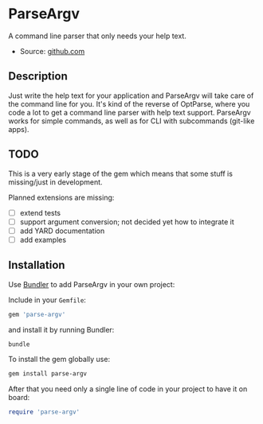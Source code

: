 # ParseArgv

A command line parser that only needs your help text.

<!-- - Gem: [rubygems.org](https://rubygems.org/gems/parse-argv) -->
- Source: [github.com](https://github.com/mblumtritt/parse-argvt)
<!-- - Help: [rubydoc.info](https://rubydoc.info/gems/parse-argv) -->

## Description

Just write the help text for your application and ParseArgv will take care of the command line for you. It's kind of the reverse of OptParse, where you code a lot to get a command line parser with help text support.
ParseArgv works for simple commands, as well as for CLI with subcommands (git-like apps).

## TODO

This is a very early stage of the gem which means that some stuff is missing/just in development.

Planned extensions are missing:

- [ ]  extend tests
- [ ]  support argument conversion; not decided yet how to integrate it
- [ ]  add YARD documentation
- [ ]  add examples

<!-- ## Sample

For more samples see the [`./examples`](./examples) directory. -->

## Installation

Use [Bundler](http://gembundler.com/) to add ParseArgv in your own project:

Include in your `Gemfile`:

```ruby
gem 'parse-argv'
```

and install it by running Bundler:

```bash
bundle
```

To install the gem globally use:

```bash
gem install parse-argv
```

After that you need only a single line of code in your project to have it on board:

```ruby
require 'parse-argv'
```
